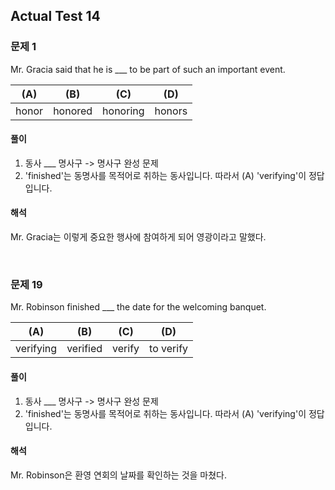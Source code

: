 ## Actual Test 14
### 문제 1
Mr. Gracia said that he is ___ to be part of such an important event.

|(A)|(B)|(C)|(D)|
|---|---|---|---|
|honor|honored|honoring|honors|

#### 풀이 
1. 동사 ___ 명사구 -> 명사구 완성 문제
2. 'finished'는 동명사를 목적어로 취하는 동사입니다. 따라서 (A) 'verifying'이 정답입니다.

#### 해석    
Mr. Gracia는 이렇게 중요한 행사에 참여하게 되어 영광이라고 말했다.

<br>

### 문제 19
Mr. Robinson finished ___ the date for the welcoming banquet.

|(A)|(B)|(C)|(D)|
|---|---|---|---|
|verifying|verified|verify|to verify|

#### 풀이 
1. 동사 ___ 명사구 -> 명사구 완성 문제
2. 'finished'는 동명사를 목적어로 취하는 동사입니다. 따라서 (A) 'verifying'이 정답입니다.

#### 해석    
Mr. Robinson은 환영 연회의 날짜를 확인하는 것을 마쳤다.

